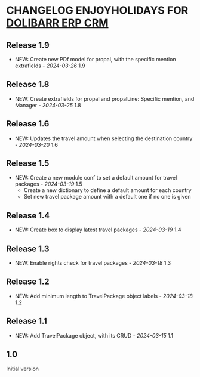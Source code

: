 # CHANGELOG ENJOYHOLIDAYS FOR [DOLIBARR ERP CRM](https://www.dolibarr.org)

## Release 1.9

- NEW: Create new PDf model for propal, with the specific mention extrafields - *2024-03-26* 1.9

## Release 1.8

- NEW: Create extrafields for propal and propalLine: Specific mention, and Manager - *2024-03-25* 1.8 

## Release 1.6

- NEW: Updates the travel amount when selecting the destination country - *2024-03-20* 1.6

## Release 1.5

- NEW: Create a new module conf to set a default amount for travel packages - *2024-03-19* 1.5
  - Create a new dictionary to define a default amount for each country
  - Set new travel package amount with a default one if no one is given

## Release 1.4

- NEW: Create box to display latest travel packages - *2024-03-19* 1.4

## Release 1.3

- NEW: Enable rights check for travel packages - *2024-03-18* 1.3

## Release 1.2

- NEW: Add minimum length to TravelPackage object labels - *2024-03-18* 1.2


## Release 1.1

- NEW: Add TravelPackage object, with its CRUD - *2024-03-15* 1.1 

 
## 1.0

Initial version
